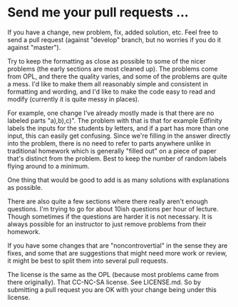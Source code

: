 # Send me your pull requests ...

If you have a change, new problem, fix, added solution, etc.  Feel free to send a pull request
(against "develop" branch, but no worries if you do it against "master").

Try to keep the formatting as close as possible to some of the nicer problems (the early sections are most cleaned up).
The problems come from OPL, and there the quality varies, and some of the problems are quite a mess.  I'd like to make them all
reasonably simple and consistent in formatting and wording, and I'd like to make the code easy to read and modify
(currently it is quite messy in places).

For example, one change I've already mostly made is that there are no labeled parts
"a),b),c)".  The problem with that is that for example Edfinity labels the inputs for the students by letters, and if a part
has more than one input, this can easily get confusing.  Since we're filling in the answer directly into the problem, there is
no need to refer to parts anywhere unlike in traditional homework which is generally "filled out" on a piece of paper
that's distinct from the problem.  Best to keep the number of random labels flying around to a minimum.

One thing that would be good to add is as many solutions with explanations as possible.

There are also quite a few sections where there really aren't enough questions.
I'm trying to go for about 10ish questions per hour of lecture.
Though sometimes if the questions are harder it is not necessary.
It is always possible for an instructor to just remove problems from their homework.

If you have some changes that are "noncontrovertial" in the sense they are fixes, and some that are suggestions that
might need more work or review, it might be best to split them into several pull requests.

The license is the same as the OPL (because most problems came from there originally).
That CC-NC-SA license.  See LICENSE.md.  So by submitting a pull request you are OK with your change
being under this license.

